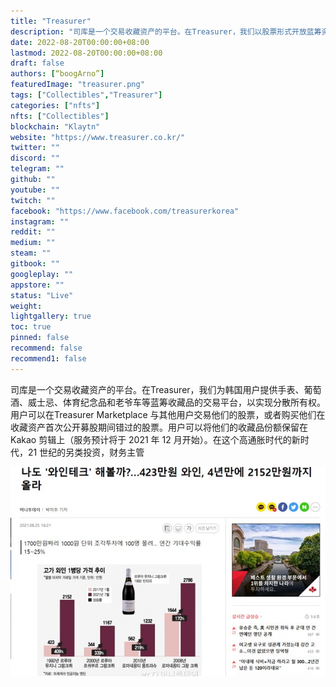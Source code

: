 ```yaml
---
title: "Treasurer"
description: "司库是一个交易收藏资产的平台。在Treasurer，我们以股票形式开放蓝筹资产供所有人投资。"
date: 2022-08-20T00:00:00+08:00
lastmod: 2022-08-20T00:00:00+08:00
draft: false
authors: [“boogArno”]
featuredImage: "treasurer.png"
tags: ["Collectibles","Treasurer"]
categories: ["nfts"]
nfts: ["Collectibles"]
blockchain: "Klaytn"
website: "https://www.treasurer.co.kr/"
twitter: ""
discord: ""
telegram: ""
github: ""
youtube: ""
twitch: ""
facebook: "https://www.facebook.com/treasurerkorea"
instagram: ""
reddit: ""
medium: ""
steam: ""
gitbook: ""
googleplay: ""
appstore: ""
status: "Live"
weight: 
lightgallery: true
toc: true
pinned: false
recommend: false
recommend1: false
---
```

司库是一个交易收藏资产的平台。在Treasurer，我们为韩国用户提供手表、葡萄酒、威士忌、体育纪念品和老爷车等蓝筹收藏品的交易平台，以实现分散所有权。用户可以在Treasurer Marketplace 与其他用户交易他们的股票，或者购买他们在收藏资产首次公开募股期间错过的股票。用户可以将他们的收藏品份额保留在 Kakao 剪辑上（服务预计将于 2021 年 12 月开始）。在这个高通胀时代的新时代，21 世纪的另类投资，财务主管

![treasurer-dapp-collectibles-klaytn-image2_458326ff68916a671419307ff26928fc](treasurer-dapp-collectibles-klaytn-image2_458326ff68916a671419307ff26928fc.png)